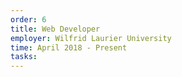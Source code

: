```yaml
---
order: 6
title: Web Developer
employer: Wilfrid Laurier University
time: April 2018 - Present
tasks:
---
```

